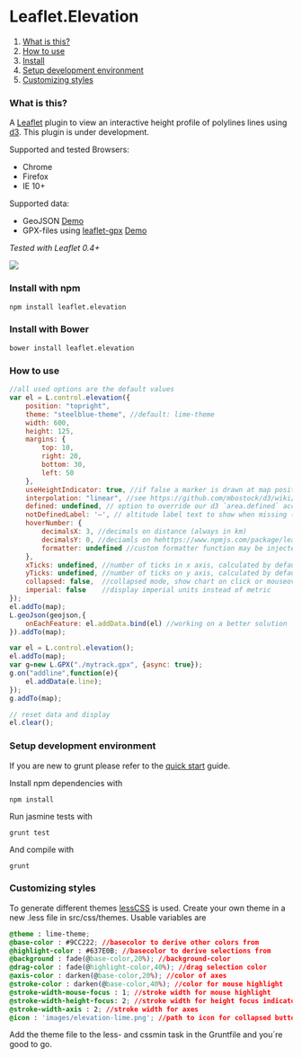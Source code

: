 Leaflet.Elevation
=================

1. [What is this?](https://github.com/MrMufflon/Leaflet.Elevation#what-is-this)
2. [How to use](https://github.com/MrMufflon/Leaflet.Elevation#how-to-use)
3. [Install](https://github.com/MrMufflon/Leaflet.Elevation#install-with-bower)
4. [Setup development environment](https://github.com/MrMufflon/Leaflet.Elevation#setup-development-environment)
5. [Customizing styles](https://github.com/MrMufflon/Leaflet.Elevation#customizing-styles)

### What is this?
A [Leaflet](http://leafletjs.com) plugin to view an interactive height profile of polylines lines using [d3](http://d3js.org). This plugin is under development.

Supported and tested Browsers:
- Chrome
- Firefox
- IE 10+

Supported data:
- GeoJSON [Demo](http://mrmufflon.github.io/Leaflet.Elevation/example/example.html)
- GPX-files using [leaflet-gpx](https://github.com/mpetazzoni/leaflet-gpx) [Demo](http://mrmufflon.github.io/Leaflet.Elevation/example/example_gpx.html)

*Tested with Leaflet 0.4+*

<img src="http://mrmufflon.github.io/Leaflet.Elevation/images/screen.jpg"/>

### Install with npm

`` npm install leaflet.elevation ``

### Install with Bower

`` bower install leaflet.elevation ``

### How to use

```javascript
//all used options are the default values
var el = L.control.elevation({
  	position: "topright",
	theme: "steelblue-theme", //default: lime-theme
	width: 600,
	height: 125,
	margins: {
		top: 10,
		right: 20,
		bottom: 30,
		left: 50
	},
	useHeightIndicator: true, //if false a marker is drawn at map position
	interpolation: "linear", //see https://github.com/mbostock/d3/wiki/SVG-Shapes#wiki-area_interpolate
	defined: undefined, // option to override our d3 `area.defined` accessor that skips missing altitudes
	notDefinedLabel: '–', // altitude label text to show when missing (defined accessor returns false)
	hoverNumber: {
		decimalsX: 3, //decimals on distance (always in km)
		decimalsY: 0, //deciamls on hehttps://www.npmjs.com/package/leaflet.coordinatesight (always in m)
		formatter: undefined //custom formatter function may be injected
	},
	xTicks: undefined, //number of ticks in x axis, calculated by default according to width
	yTicks: undefined, //number of ticks on y axis, calculated by default according to height
	collapsed: false,  //collapsed mode, show chart on click or mouseover
	imperial: false    //display imperial units instead of metric
});
el.addTo(map);
L.geoJson(geojson,{
    onEachFeature: el.addData.bind(el) //working on a better solution
}).addTo(map);
```
```javascript
var el = L.control.elevation();
el.addTo(map);
var g=new L.GPX("./mytrack.gpx", {async: true});
g.on("addline",function(e){
	el.addData(e.line);
});
g.addTo(map);
```
```javascript
// reset data and display
el.clear();
```

### Setup development environment
If you are new to grunt please refer to the [quick start](http://gruntjs.com/getting-started) guide.

Install npm dependencies with
```
npm install
```

Run jasmine tests with
```
grunt test
```

And compile with
```
grunt
```

### Customizing styles
To generate different themes [lessCSS](http://lesscss.org/) is used. Create your own theme in a new .less file in src/css/themes. Usable variables are
```css
@theme : lime-theme;
@base-color : #9CC222; //basecolor to derive other colors from
@highlight-color : #637E0B; //basecolor to derive selections from
@background : fade(@base-color,20%); //background-color
@drag-color : fade(@highlight-color,40%); //drag selection color
@axis-color : darken(@base-color,20%); //color of axes
@stroke-color : darken(@base-color,40%); //color for mouse highlight
@stroke-width-mouse-focus : 1; //stroke width for mouse highlight
@stroke-width-height-focus: 2; //stroke width for height focus indicator
@stroke-width-axis : 2; //stroke width for axes
@icon : 'images/elevation-lime.png'; //path to icon for collapsed button
```
Add the theme file to the less- and cssmin task in the Gruntfile and you´re good to go.
